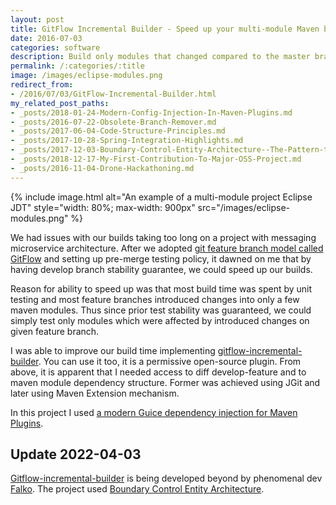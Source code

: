 ```yaml
---
layout: post
title: GitFlow Incremental Builder - Speed up your multi-module Maven build
date: 2016-07-03
categories: software
description: Build only modules that changed compared to the master branch, plus their dependents. Java!
permalink: /:categories/:title
image: /images/eclipse-modules.png
redirect_from:
- /2016/07/03/GitFlow-Incremental-Builder.html
my_related_post_paths:
- _posts/2018-01-24-Modern-Config-Injection-In-Maven-Plugins.md
- _posts/2016-07-22-Obsolete-Branch-Remover.md
- _posts/2017-06-04-Code-Structure-Principles.md
- _posts/2017-10-28-Spring-Integration-Highlights.md
- _posts/2017-12-03-Boundary-Control-Entity-Architecture--The-Pattern-to-Structure-Your-Classes.md
- _posts/2018-12-17-My-First-Contribution-To-Major-OSS-Project.md
- _posts/2016-11-04-Drone-Hackathoning.md
---
```


{% include image.html alt="An example of a multi-module project Eclipse JDT" style="width: 80%; max-width: 900px" src="/images/eclipse-modules.png" %}

We had issues with our builds taking too long on a project with messaging microservice architecture.
After we adopted [git feature branch model called GitFlow](http://nvie.com/posts/a-successful-git-branching-model/) and setting up pre-merge testing policy, it dawned on me that by having develop branch stability guarantee, we could speed up our builds.

Reason for ability to speed up was that most build time was spent by unit testing and most feature branches introduced changes into only a few maven modules. Thus since prior test stability was guaranteed, we could simply test only modules which were affected by introduced changes on given feature branch.

I was able to improve our build time implementing [gitflow-incremental-builder](https://github.com/vackosar/gitflow-incremental-builder).
You can use it too, it is a permissive open-source plugin.
From above, it is apparent that I needed access to diff develop-feature and to maven module dependency structure. Former was achieved using JGit and later using Maven Extension mechanism.


In this project I used [a modern Guice dependency injection for Maven Plugins](/software/Modern-Config-Injection-In-Maven-Plugins).

## Update 2022-04-03
[Gitflow-incremental-builder](https://github.com/vackosar/gitflow-incremental-builder) is being developed beyond by phenomenal dev [Falko](https://github.com/famod).
The project used [Boundary Control Entity Architecture](/software/Boundary-Control-Entity-Architecture-The-Pattern-to-Structure-Your-Classes).
